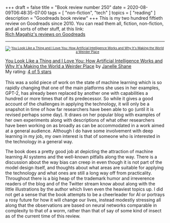 +++
draft = false
title = "Book review number 250"
date = 2020-08-09T06:48:35-07:00
tags = [
  "non-fiction",
  "tech"
]
topics = [
  "reading"
]
description = "Goodreads book review"
+++
This is my two hundred fiftieth review on Goodreads since 2010. You can read them all, fiction, non-fiction, and all sorts of other stuff, at this link:<br />
[Rich Magahiz's reviews on Goodreads](https://www.goodreads.com/review/list/4964300-richard-magahiz)<hr/>

<div align="center" style="font-size:x-small"><a href="https://www.goodreads.com/book/show/50094860-you-look-like-a-thing-and-i-love-you" style="float: center"><img border="0" alt="You Look Like a Thing and I Love You: How Artificial Intelligence Works and Why It's Making the World a Weirder Place" src="https://i.gr-assets.com/images/S/compressed.photo.goodreads.com/books/1564774889l/50094860._SX98_SY160_.jpg" /></a></div>

[You Look Like a Thing and I Love You: How Artificial Intelligence Works and Why It's Making the World a Weirder Place](https://www.goodreads.com/book/show/50094860-you-look-like-a-thing-and-i-love-you) by [Janelle Shane](https://www.goodreads.com/author/show/18937525.Janelle_Shane)<br/>
My rating: [4 of 5 stars](https://www.goodreads.com/review/show/3051738768)<br /><br />
This was a solid piece of work on the state of machine learning which is so rapidly changing that one of the main platforms she uses in her examples, GPT-2, has already been replaced by another one with capabilities a hundred or more times that of its predecessor. So while it gives a good account of the challenges in applying the technology, it will only be a snapshot in time of how far researchers have been able to go (until it is revised perhaps some day). It draws on her popular blog with examples of her own experiments along with descriptions of what other researchers have been working on as broadly as can be accommodated in a work aimed at a general audience. Although I do have some involvement with deep learning in my job, my own interest is that of someone who is interested in the technology in a general way.

The book does a pretty good job at depicting the attraction of machine learning AI systems and the well-known pitfalls along the way. There is a discussion about the way bias can creep in even though it is not part of the model design itself, and thoughts about what areas are suitable for applying the technology and what ones are still a long way off from practicality. Throughout there is a big heap of the trademark humor and irreverence readers of the blog and of the Twitter stream know about along with the little illustrations by the author which liven even the heaviest topics up. I did not get a sense that the book attempts to be a cheerleader for AI or portrays a rosy future for how it will change our lives, instead modestly stressing all along that the observations are based on neural networks comparable in complexity to that of a worm, rather than that of say of some kind of insect as of the current time of this review.
